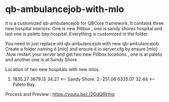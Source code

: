 # qb-ambulancejob-with-mlo
It is a customized qb-ambulancejob for QBCore framework. It contains three new hospital interiors. One is new Pillbox , one is sandy shores hospital and last one is paleto bay hospital. Everything is customized in the folder.


You need to just replace old qb-ambulancejob with new qb-ambulancejob.
Create a folder naming it [mlo] and ensure it in server.cfg by ensure [mlo] .Now restart your server and get two new Pillbox locations , one is at paleto and another one is at
Sandy Shore. 


Location of two new hospitals with new mlos.
1. 1835.27 3679.13 34.27   <-- Sandy Shore.
2.-251.06 6335.07 32.44    <-- Paleto Bay.

Process and Preview :
https://youtu.be/_l2GdQ6lrmg
